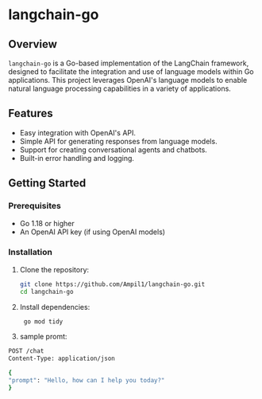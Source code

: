 # langchain-go

## Overview

`langchain-go` is a Go-based implementation of the LangChain framework, designed to facilitate the integration and use of language models within Go applications. This project leverages OpenAI's language models to enable natural language processing capabilities in a variety of applications.

## Features

- Easy integration with OpenAI's API.
- Simple API for generating responses from language models.
- Support for creating conversational agents and chatbots.
- Built-in error handling and logging.

## Getting Started

### Prerequisites

- Go 1.18 or higher
- An OpenAI API key (if using OpenAI models)

### Installation

1. Clone the repository:

   ```bash
   git clone https://github.com/Ampil1/langchain-go.git
   cd langchain-go

2. Install dependencies:
   ```bash
    go mod tidy

3. sample promt:
  ```bash
  POST /chat
Content-Type: application/json

{
  "prompt": "Hello, how can I help you today?"
}


